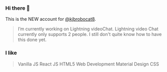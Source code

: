 ### Hi there 👋

This is the NEW account for [@kjbrobocat8](https://github.com/kjbrobocat8/).

> I’m currently working on Lightning videoChat.
Lightning video Chat currently only supports 2 people.
I still don't quite know how to have this done yet.


### I like 
> Vanilla JS
> React JS
> HTML5
> Web Development
> Material Design
> CSS
